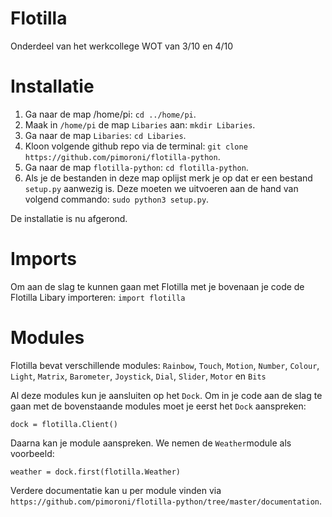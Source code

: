 # Flotilla
Onderdeel van het werkcollege WOT van 3/10 en 4/10

# Installatie
1. Ga naar de map /home/pi: `cd ../home/pi`.
2. Maak in `/home/pi` de map `Libaries` aan: `mkdir Libaries`.
3. Ga naar de map `Libaries`: `cd Libaries`.
4. Kloon volgende github repo via de terminal: `git clone https://github.com/pimoroni/flotilla-python`.
5. Ga naar de map `flotilla-python`: `cd flotilla-python`.
6. Als je de bestanden in deze map oplijst merk je op dat er een bestand `setup.py` aanwezig is. Deze moeten we uitvoeren aan de hand van volgend commando: `sudo python3 setup.py`. 

De installatie is nu afgerond.

# Imports
Om aan de slag te kunnen gaan met Flotilla met je bovenaan je code de Flotilla Libary importeren: `import flotilla`

# Modules
Flotilla bevat verschillende modules: 
`Rainbow`, `Touch`, `Motion`, `Number`, `Colour`, `Light`, `Matrix`, `Barometer`, `Joystick`, `Dial`, `Slider`, `Motor` en `Bits`

Al deze modules kun je aansluiten op het `Dock`. Om in je code aan de slag te gaan met de bovenstaande modules moet je eerst het `Dock` aanspreken: 

`dock = flotilla.Client()`

Daarna kan je module aanspreken. We nemen de `Weather`module als voorbeeld: 

`weather = dock.first(flotilla.Weather)`

Verdere documentatie kan u per module vinden via `https://github.com/pimoroni/flotilla-python/tree/master/documentation`.
